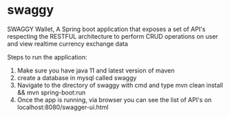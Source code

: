 # swaggy
SWAGGY Wallet, A Spring boot application that exposes a set of API's respecting the RESTFUL architecture to perform CRUD operations on user and view realtime currency exchange data

Steps to run the application:

1. Make sure you have java 11 and latest version of maven
2. create a database in mysql called swaggy
3. Navigate to the directory of swaggy with cmd and type mvn clean install && mvn spring-boot:run
4. Once the app is running, via browser you can see the list of API's on localhost:8080/swagger-ui.html
